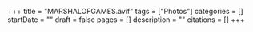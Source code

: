 +++
title = "MARSHALOFGAMES.avif"
tags = ["Photos"]
categories = []
startDate = ""
draft = false
pages = []
description = ""
citations = []
+++
